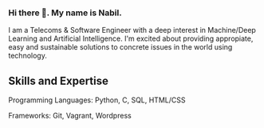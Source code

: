 ### Hi there 👋. My name is Nabil.
I am a Telecoms & Software Engineer with a deep interest in Machine/Deep Learning and Artificial Intelligence. I'm excited about providing appropiate, easy and sustainable solutions to concrete issues in the world using technology.

## Skills and Expertise
Programming Languages: Python, C, SQL, HTML/CSS

Frameworks: Git, Vagrant, Wordpress


<!--
**nabil2i/nabil2i** is a ✨ _special_ ✨ repository because its `README.md` (this file) appears on your GitHub profile.

Here are some ideas to get you started:

- 🔭 I’m currently working on ...
- 🌱 I’m currently learning ...
- 👯 I’m looking to collaborate on ...
- 🤔 I’m looking for help with ...
- 💬 Ask me about ...
- 📫 How to reach me: ...
- 😄 Pronouns: ...
- ⚡ Fun fact: ...
-->
